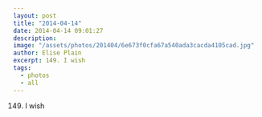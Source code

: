 ```yaml
---
layout: post
title: "2014-04-14"
date: 2014-04-14 09:01:27
description: 
image: "/assets/photos/201404/6e673f0cfa67a540ada3cacda4105cad.jpg"
author: Elise Plain
excerpt: 149. I wish
tags: 
  - photos
  - all
---
```


149. I wish
<p></p>
